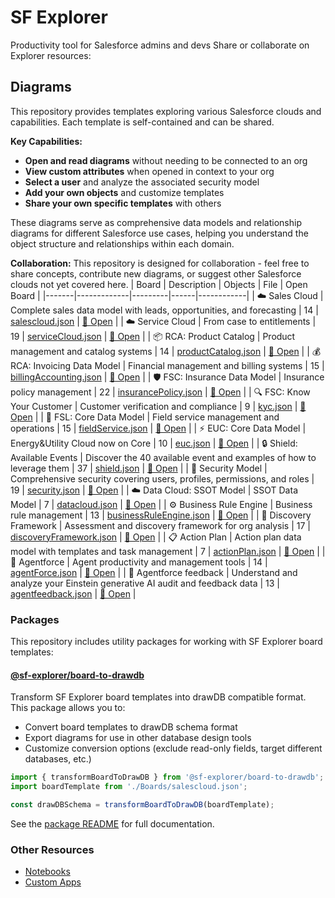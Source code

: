 # SF Explorer

Productivity tool for Salesforce admins and devs
Share or collaborate on Explorer resources:

## Diagrams

This repository provides templates exploring various Salesforce clouds and capabilities. Each template is self-contained and can be shared.

**Key Capabilities:**
- **Open and read diagrams** without needing to be connected to an org
- **View custom attributes** when opened in context to your org
- **Select a user** and analyze the associated security model
- **Add your own objects** and customize templates
- **Share your own specific templates** with others

These diagrams serve as comprehensive data models and relationship diagrams for different Salesforce use cases, helping you understand the object structure and relationships within each domain.

**Collaboration:** This repository is designed for collaboration - feel free to share concepts, contribute new diagrams, or suggest other Salesforce clouds not yet covered here.
| Board | Description | Objects | File | Open Board |
|-------|-------------|---------|------|------------|
| ☁️ Sales Cloud | Complete sales data model with leads, opportunities, and forecasting | 14 | [salescloud.json](./Boards/salescloud.json) | [🔗 Open](https://app.sf-explorer.com/well-architected.html#sfe.erd?template=salescloud) |
| ☁️ Service Cloud | From case to entitlements | 19 | [serviceCloud.json](./Boards/serviceCloud.json) | [🔗 Open](https://app.sf-explorer.com/well-architected.html#sfe.erd?template=serviceCloud) |
| 📦 RCA: Product Catalog | Product management and catalog systems | 14 | [productCatalog.json](./Boards/productCatalog.json) | [🔗 Open](https://app.sf-explorer.com/well-architected.html#sfe.erd?template=cpq) |
| 💰 RCA: Invoicing Data Model | Financial management and billing systems | 15 | [billingAccounting.json](./Boards/billingAccounting.json) | [🔗 Open](https://app.sf-explorer.com/well-architected.html#sfe.erd?template=billingAccounting) |
| 🛡️ FSC: Insurance Data Model | Insurance policy management | 22 | [insurancePolicy.json](./Boards/insurancePolicy.json) | [🔗 Open](https://app.sf-explorer.com/well-architected.html#sfe.erd?template=insurancePolicy) |
| 🔍 FSC: Know Your Customer | Customer verification and compliance | 9 | [kyc.json](./Boards/kyc.json) | [🔗 Open](https://app.sf-explorer.com/well-architected.html#sfe.erd?template=kyc) |
| 🔧 FSL: Core Data Model | Field service management and operations | 15 | [fieldService.json](./Boards/fieldService.json) | [🔗 Open](https://app.sf-explorer.com/well-architected.html#sfe.erd?template=fieldService) |
| ⚡ EUC: Core Data Model | Energy&Utility Cloud now on Core | 10 | [euc.json](./Boards/euc.json) | [🔗 Open](https://app.sf-explorer.com/well-architected.html#sfe.erd?template=euc) |
| 🔒 Shield: Available Events | Discover the 40 available event and examples of how to leverage them | 37 | [shield.json](./Boards/shield.json) | [🔗 Open](https://app.sf-explorer.com/well-architected.html#sfe.erd?template=shield) |
| 🔐 Security Model | Comprehensive security covering users, profiles, permissions, and roles | 19 | [security.json](./Boards/security.json) | [🔗 Open](https://app.sf-explorer.com/well-architected.html#sfe.erd?template=security) |
| ☁️ Data Cloud: SSOT Model | SSOT Data Model | 7 | [datacloud.json](./Boards/datacloud.json) | [🔗 Open](https://app.sf-explorer.com/well-architected.html#sfe.erd?template=datacloud) |
| ⚙️ Business Rule Engine | Business rule management | 13 | [businessRuleEngine.json](./Boards/businessRuleEngine.json) | [🔗 Open](https://app.sf-explorer.com/well-architected.html#sfe.erd?template=businessRuleEngine) |
| 🎯 Discovery Framework | Assessment and discovery framework for org analysis | 17 | [discoveryFramework.json](./Boards/discoveryFramework.json) | [🔗 Open](https://app.sf-explorer.com/well-architected.html#sfe.erd?template=discoveryFramework) |
| 📋 Action Plan | Action plan data model with templates and task management | 7 | [actionPlan.json](./Boards/actionPlan.json) | [🔗 Open](https://app.sf-explorer.com/well-architected.html#sfe.erd?template=actionPlan) |
| 🤖 Agentforce | Agent productivity and management tools | 14 | [agentForce.json](./Boards/agentForce.json) | [🔗 Open](https://app.sf-explorer.com/well-architected.html#sfe.erd?template=agentForce) |
| 🤖 Agentforce feedback | Understand and analyze your Einstein generative AI audit and feedback data | 13 | [agentfeedback.json](./Boards/agentfeedback.json) | [🔗 Open](https://app.sf-explorer.com/well-architected.html#sfe.erd?template=agentfeedback) |


### Packages

This repository includes utility packages for working with SF Explorer board templates:

#### [@sf-explorer/board-to-drawdb](./packages/board-to-drawdb)

Transform SF Explorer board templates into drawDB compatible format. This package allows you to:
- Convert board templates to drawDB schema format
- Export diagrams for use in other database design tools
- Customize conversion options (exclude read-only fields, target different databases, etc.)

```typescript
import { transformBoardToDrawDB } from '@sf-explorer/board-to-drawdb';
import boardTemplate from './Boards/salescloud.json';

const drawDBSchema = transformBoardToDrawDB(boardTemplate);
```

See the [package README](./packages/board-to-drawdb/README.md) for full documentation.

### Other Resources

* [Notebooks](./Notebooks/)
* [Custom Apps](./CustomApps/)
